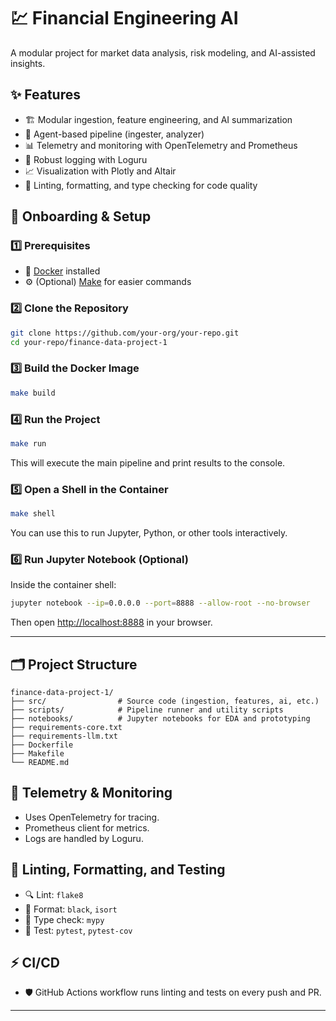 # 💹 Financial Engineering AI

A modular project for market data analysis, risk modeling, and AI-assisted insights.

## ✨ Features

- 🏗️ Modular ingestion, feature engineering, and AI summarization
- 🤖 Agent-based pipeline (ingester, analyzer)
- 📊 Telemetry and monitoring with OpenTelemetry and Prometheus
- 📝 Robust logging with Loguru
- 📈 Visualization with Plotly and Altair
- 🧹 Linting, formatting, and type checking for code quality

## 🚀 Onboarding & Setup

### 1️⃣ Prerequisites

- 🐳 [Docker](https://www.docker.com/products/docker-desktop/) installed
- ⚙️ (Optional) [Make](https://www.gnu.org/software/make/) for easier commands

### 2️⃣ Clone the Repository

```sh
git clone https://github.com/your-org/your-repo.git
cd your-repo/finance-data-project-1
```

### 3️⃣ Build the Docker Image

```sh
make build
```

### 4️⃣ Run the Project

```sh
make run
```

This will execute the main pipeline and print results to the console.

### 5️⃣ Open a Shell in the Container

```sh
make shell
```

You can use this to run Jupyter, Python, or other tools interactively.

### 6️⃣ Run Jupyter Notebook (Optional)

Inside the container shell:

```sh
jupyter notebook --ip=0.0.0.0 --port=8888 --allow-root --no-browser
```

Then open [http://localhost:8888](http://localhost:8888) in your browser.

---

## 🗂️ Project Structure

```
finance-data-project-1/
├── src/                # Source code (ingestion, features, ai, etc.)
├── scripts/            # Pipeline runner and utility scripts
├── notebooks/          # Jupyter notebooks for EDA and prototyping
├── requirements-core.txt
├── requirements-llm.txt
├── Dockerfile
├── Makefile
└── README.md
```

## 📡 Telemetry & Monitoring

- Uses OpenTelemetry for tracing.
- Prometheus client for metrics.
- Logs are handled by Loguru.

## 🧹 Linting, Formatting, and Testing

- 🔍 Lint: `flake8`
- 🎨 Format: `black`, `isort`
- 🧐 Type check: `mypy`
- 🧪 Test: `pytest`, `pytest-cov`

## ⚡ CI/CD

- 🛡️ GitHub Actions workflow runs linting and tests on every push and PR.

---